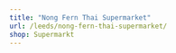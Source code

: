 ```yaml
---
title: "Nong Fern Thai Supermarket"
url: /leeds/nong-fern-thai-supermarket/
shop: Supermarkt
---
```

